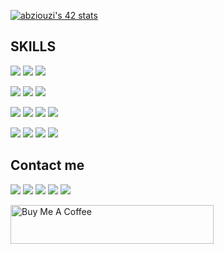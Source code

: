 [![abziouzi's 42 stats](https://badge.mediaplus.ma/greenbinary/abziouzi)](https://github.com/abdelhamidziouziou/)

## SKILLS

<p align="left">
	<img src="https://img.icons8.com/external-tal-revivo-shadow-tal-revivo/64/000000/external-linux-a-family-of-open-source-unix-like-operating-systems-based-on-the-linux-kernel-logo-shadow-tal-revivo.png"/>
	<img src="https://img.icons8.com/color/64/000000/mac-os-logo.png"/>
	<img src="https://img.icons8.com/color/64/000000/windows-10.png"/>
</p>
	
<p align="left">
	<img src="https://img.icons8.com/color/64/000000/visual-studio-code-2019.png"/>
	<img src="https://img.icons8.com/color/64/000000/git.png"/>
	<img src="https://img.icons8.com/color/64/000000/notion--v1.png"/>
	
</p>

<p align="left">
	<img src="https://img.icons8.com/color/64/000000/c-programming.png"/>
	<img src="https://img.icons8.com/color/64/000000/javascript--v1.png"/>
	<img src="https://img.icons8.com/color/64/000000/html-5--v1.png"/>
	<img src="https://img.icons8.com/color/64/000000/css3.png"/>
</p>

<p align="left">
	<img src="https://img.icons8.com/cute-clipart/64/000000/canva-app.png"/>
	<img src="https://img.icons8.com/color/64/000000/adobe-illustrator--v1.png"/>
	<img src="https://img.icons8.com/color/64/000000/adobe-indesign--v1.png"/>
	<img src="https://img.icons8.com/color/64/000000/adobe-photoshop--v1.png"/>
</p>

## Contact me

<p align="left">
	<a href="https://linkedin.com/in/abdelhamidziouziou" target="blank"><img src="https://img.icons8.com/fluency/64/000000/linkedin.png"/></a>
	<a href="https://twitter.com/abdelhamidziou1" target="blank"><img src="https://img.icons8.com/color/64/000000/twitter--v1.png"/></a>
	<a href="https://discord.gg/Abdelhamid Z#3961" target="blank"><img src="https://img.icons8.com/fluency/64/000000/discord-logo.png"/></a>
	<a href="https://fb.com/abdelhamid.ziouziou" target="blank"><img src="https://img.icons8.com/fluency/64/000000/facebook-new.png"/></a>
	<a href="https://instagram.com/a.ziouziou" target="blank"><img src="https://img.icons8.com/fluency/64/000000/instagram-new.png"/></a>
</p>

<a href="https://www.buymeacoffee.com/roniemartinez" target="_blank">
	<img src="https://cdn.buymeacoffee.com/buttons/default-orange.png" alt="Buy Me A Coffee" height="62" width="325">
</a>
